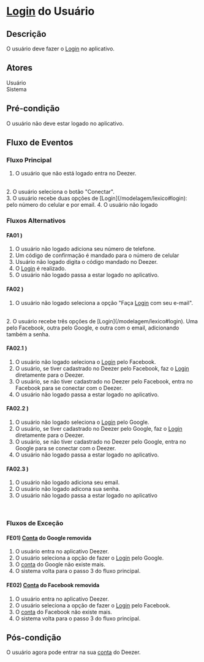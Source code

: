 #  [Login](/modelagem/lexico#login) do Usuário
<div class="line"></div>

##  Descrição

O usuário deve fazer o [Login](/modelagem/lexico#login) no aplicativo.

##  Atores

Usuário
<br>
Sistema

##  Pré-condição

O usuário não deve estar logado no aplicativo.

##  Fluxo de Eventos

### Fluxo Principal
1. O usuário que não está logado entra no Deezer.
<br>
2. O usuário seleciona o botão "Conectar".
<br>
3. O usuário recebe duas opções de [Login](/modelagem/lexico#login): pelo número do celular e por email.
4. O usuário não logado
<br>

### Fluxos Alternativos

#### FA01 )

1. O usuário não logado adiciona seu número de telefone.
2. Um código de confirmação é mandado para o número de celular
3. Usuário não logado digita o código mandado no Deezer.
4. O [Login](/modelagem/lexico#login) é realizado.
5. O usuário não logado passa a estar logado no aplicativo.

#### FA02 )

1. O usuário não logado seleciona a opção "Faça [Login](/modelagem/lexico#login) com seu e-mail".
<br>
2. O usuário recebe três opções de [Login](/modelagem/lexico#login). Uma pelo Facebook, outra pelo Google, e outra com o email, adicionando também a senha.


#### FA02.1 )

1. O usuário não logado seleciona o [Login](/modelagem/lexico#login) pelo Facebook.
2. O usuário, se tiver cadastrado no Deezer pelo Facebook, faz o [Login](/modelagem/lexico#login) diretamente para o Deezer.
3. O usuário, se não tiver cadastrado no Deezer pelo Facebook, entra no Facebook para se conectar com o Deezer.
4. O usuário não logado passa a estar logado no aplicativo.

#### FA02.2 )

1. O usuário não logado seleciona o [Login](/modelagem/lexico#login) pelo Google.
2. O usuário, se tiver cadastrado no Deezer pelo Google, faz o [Login](/modelagem/lexico#login) diretamente para o Deezer.
3. O usuário, se não tiver cadastrado no Deezer pelo Google, entra no Google para se conectar com o Deezer.
4. O usuário não logado passa a estar logado no aplicativo.

#### FA02.3 )

1. O usuário não logado adiciona seu email.
2. O usuário não logado adicona sua senha.
2. O usuário não logado passa a estar logado no aplicativo
<br>

### Fluxos de Exceção

#### FE01) [Conta](/modelagem/lexico#conta) do Google removida

1. O usuário entra no aplicativo Deezer.
2. O usuário seleciona a opção de fazer o [Login](/modelagem/lexico#login) pelo Google.
3. O [conta](/modelagem/lexico#conta) do Google não existe mais.
4. O sistema volta para o passo 3 do fluxo principal.

#### FE02) [Conta](/modelagem/lexico#conta) do Facebook removida

1. O usuário entra no aplicativo Deezer.
2. O usuário seleciona a opção de fazer o [Login](/modelagem/lexico#login) pelo Facebook.
3. O [conta](/modelagem/lexico#conta) do Facebook não existe mais.
4. O sistema volta para o passo 3 do fluxo principal.


## Pós-condição
O usuário agora pode entrar na sua [conta](/modelagem/lexico#conta) do Deezer. 
